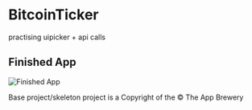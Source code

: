 # BitcoinTicker
practising uipicker + api calls 
## Finished App
![Finished App](http://i.giphy.com/l0HlQGzz2MQCKIBI4.gif)

Base project/skeleton project is a Copyright of the © The App Brewery
